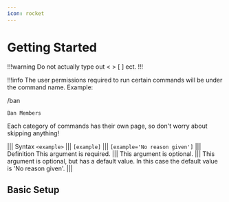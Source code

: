 ```yaml
---
icon: rocket
---
```

# Getting Started
!!!warning
Do not actually type out < > [ ] ect.
!!!

!!!info
The user permissions required to run certain commands will be under the command name.
Example:

/ban 

`Ban Members`

Each category of commands has their own page, so don't worry about skipping anything!

||| Syntax
`<example>`
|||
`[example]`
|||
`[example='No reason given']`
||| Definition
This argument is required.
|||
This argument is optional.
|||
This argument is optional, but has a default value. In this case the default value is 'No reason given'.
|||


## Basic Setup



